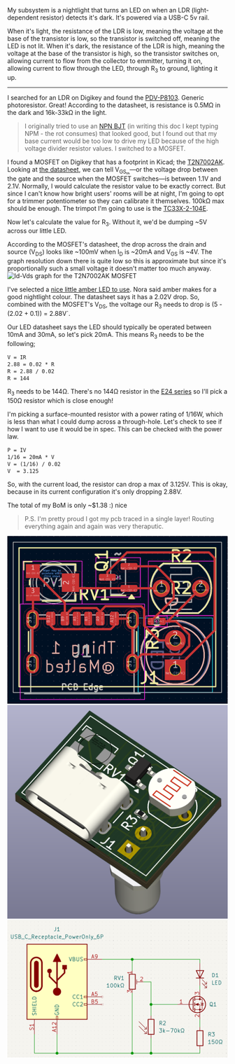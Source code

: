 My subsystem is a nightlight that turns an LED on when an LDR (light-dependent resistor) detects it's dark. It's powered via a USB-C 5v rail.

When it's light, the resistance of the LDR is low, meaning the voltage at the base of the transistor is low, so the transistor is switched off, meaning the LED is not lit.
When it's dark, the resistance of the LDR is high, meaning the voltage at the base of the transistor is high, so the transistor switches on, allowing current to flow from the collector to emmitter, turning it on, allowing current to flow through the LED, through R<sub>3</sub> to ground, lighting it up.

---

I searched for an LDR on Digikey and found the [PDV-P8103](https://www.digikey.com/en/products/detail/advanced-photonix/PDV-P8103/480610). Generic photoresistor. Great! According to the datasheet, is resistance is 0.5MΩ in the dark and 16k-33kΩ in the light.

> I originally tried to use an [NPN BJT](https://en.wikipedia.org/wiki/Bipolar_junction_transistor) (in writing this doc I kept typing NPM - the rot consumes) that looked good, but I found out that my base current would be too low to drive my LED because of the high voltage divider resistor values. I switched to a MOSFET.

I found a MOSFET on Digikey that has a footprint in Kicad; the [T2N7002AK](https://www.digikey.com/en/products/detail/toshiba-semiconductor-and-storage/T2N7002AK-LM/5298028). Looking at [the datasheet](https://toshiba.semicon-storage.com/info/docget.jsp?did=29712&prodName=T2N7002AK), we can tell V<sub>GSₜₕ</sub>—or the voltage drop between the gate and the source when the MOSFET switches—is between 1.1V and 2.1V. Normally, I would calculate the resistor value to be exactly correct. But since I can't know how bright users' rooms will be at night, I'm going to opt for a trimmer potentiometer so they can calibrate it themselves. 100kΩ max should be enough. The trimpot I'm going to use is the [TC33X-2-104E](https://www.digikey.com/en/products/detail/bourns-inc/TC33X-2-104E/612859).

Now let's calculate the value for R<sub>3</sub>. Without it, we'd be dumping ~5V across our little LED.

According to the MOSFET's datasheet, the drop across the drain and source (V<sub>DS</sub>) looks like ~100mV when I<sub>D</sub> is ~20mA and V<sub>GS</sub> is ~4V. The graph resolution down there is quite low so this is approximate but since it's proportionally such a small voltage it doesn't matter too much anyway.
![Id-Vds graph for the T2N7002AK MOSFET](./assetsT2N7002AK-Id-Vds.png)

I've selected a [nice little amber LED to use](https://www.mouser.com/datasheet/2/678/av02-1532en_ds_hlmp-wl02_2014-08-20-1827901.pdf). Nora said amber makes for a good nightlight colour. The datasheet says it has a 2.02V drop. So, combined with the MOSFET's V<sub>DS</sub>, the voltage our R<sub>3</sub> needs to drop is (5 - (2.02 + 0.1)) = 2.88V`.

Our LED datasheet says the LED should typically be operated between 10mA and 30mA, so let's pick 20mA. This means R<sub>3</sub> needs to be the following;

```
V = IR
2.88 = 0.02 * R
R = 2.88 / 0.02
R = 144
```

R<sub>3</sub> needs to be 144Ω. There's no 144Ω resistor in the [E24 series](https://asenergi.com/pdf/resistors/standard-resistor-values-e24.pdf) so I'll pick a 150Ω resistor which is close enough!

I'm picking a surface-mounted resistor with a power rating of 1/16W, which is less than what I could dump across a through-hole. Let's check to see if how I want to use it would be in spec. This can be checked with the power law.

```
P = IV
1/16 = 20mA * V
V = (1/16) / 0.02
V ‎ = 3.125
```

So, with the current load, the resistor can drop a max of 3.125V. This is okay, because in its current configuration it's only dropping 2.88V.

The total of my BoM is only ~$1.38 :) nice

> P.S. I'm pretty proud I got my pcb traced in a single layer! Routing everything again and again was very theraputic.

![PCB](./pcb.png)
![3D PCB](./pcb-3d.png)
![Schematic](./schematic.png)
